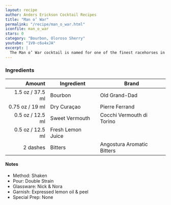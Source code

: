 ```yaml
---
layout: recipe
author: Anders Erickson Cocktail Recipes
title: "Man o’ War"
permalink: "/recipe/man_o_war.html"
iconfile: man_o_war
stars: 0
category: "Bourbon, Oloroso Sherry"
youtube: "1V0-c6u4xJA"
excerpt: |
  The Man o’ War cocktail is named for one of the finest racehorses in history. This citrusy bourbon drink is a winner.
---
```


### Ingredients

|   Amount | Ingredient        | Brand                      |
| -------: | ----------------- | -------------------------- |
|   1.5 oz / 37.5 ml | Bourbon           | Old Grand-Dad              |
|  0.75 oz / 19 ml | Dry Curaçao       | Pierre Ferrand             |
|   0.5 oz / 12.5 ml | Sweet Vermouth    | Cocchi Vermouth di Torino  |
|   0.5 oz / 12.5 ml | Fresh Lemon Juice |
| 2 dashes | Bitters           | Angostura Aromatic Bitters |

#### Notes

- Method: Shaken
- Pour: Double Strain
- Glassware: Nick & Nora
- Garnish: Expressed lemon oil & peel
- Special Prep: None
